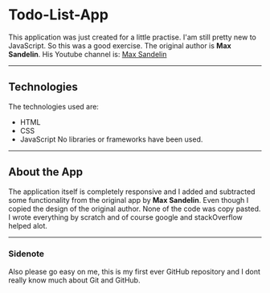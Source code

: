 # Todo-List-App
This application was just created for a little practise. I'am still pretty new to JavaScript. So this was a good exercise.
The original author is **Max Sandelin**.
His Youtube channel is:
[Max Sandelin](https://www.youtube.com/channel/UCr1BiYXeVfpWRCkS0MGjYkQ)
___
## Technologies
The technologies used are:
* HTML
* CSS
* JavaScript
No libraries or frameworks have been used.
___
## About the App
The application itself is completely responsive and I added and subtracted some functionality from the original app by **Max Sandelin**. Even though I copied the design of the original author. None of the code was copy pasted. I wrote everything by scratch and of course google and stackOverflow helped alot.
___
### Sidenote
Also please go easy on me, this is my first ever GitHub repository and I dont really know much about Git and GitHub.
